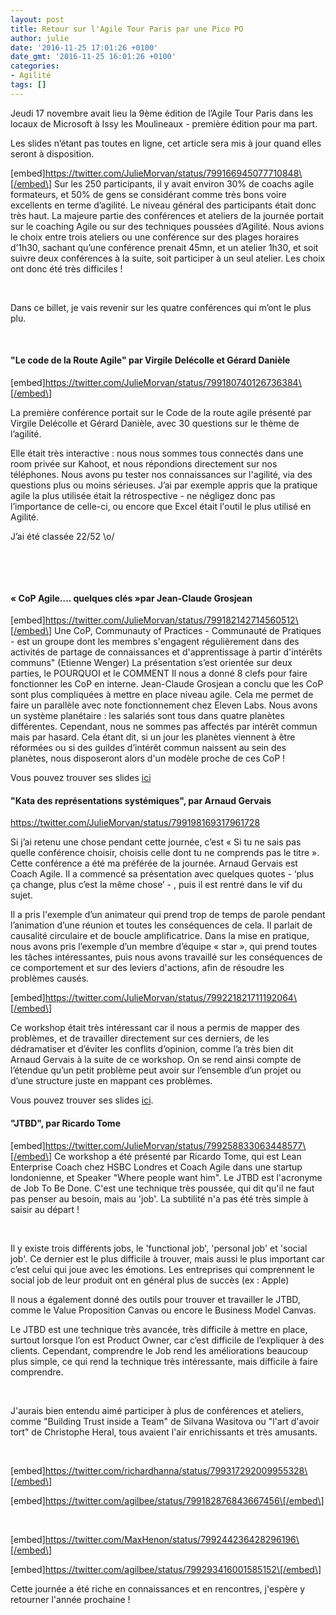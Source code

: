 ```yaml
---
layout: post
title: Retour sur l'Agile Tour Paris par une Pico PO
author: julie
date: '2016-11-25 17:01:26 +0100'
date_gmt: '2016-11-25 16:01:26 +0100'
categories:
- Agilité
tags: []
---
```


Jeudi 17 novembre avait lieu la 9ème édition de l’Agile Tour Paris dans les locaux de Microsoft à Issy les Moulineaux - première édition pour ma part.

Les slides n’étant pas toutes en ligne, cet article sera mis à jour quand elles seront à disposition.

\[embed\]https://twitter.com/JulieMorvan/status/799166945077710848\[/embed\]
Sur les 250 participants, il y avait environ 30% de coachs agile formateurs, et 50% de gens se considérant comme très bons voire excellents en terme d’agilité. Le niveau général des participants était donc très haut.
La majeure partie des conférences et ateliers de la journée portait sur le coaching Agile ou sur des techniques poussées d’Agilité.
Nous avions le choix entre trois ateliers ou une conférence sur des plages horaires d’1h30, sachant qu’une conférence prenait 45mn, et un atelier 1h30, et soit suivre deux conférences à la suite, soit participer à un seul atelier. Les choix ont donc été très difficiles !

 

Dans ce billet, je vais revenir sur les quatre conférences qui m’ont le plus plu.

 

#### "Le code de la Route Agile" par Virgile Delécolle et Gérard Danièle

\[embed\]https://twitter.com/JulieMorvan/status/799180740126736384\[/embed\]

La première conférence portait sur le Code de la route agile présenté par Virgile Delécolle et Gérard Danièle, avec 30 questions sur le thème de l’agilité.

Elle était très interactive : nous nous sommes tous connectés dans une room privée sur Kahoot, et nous répondions directement sur nos téléphones. Nous avons pu tester nos connaissances sur l'agilité, via des questions plus ou moins sérieuses.
J’ai par exemple appris que la pratique agile la plus utilisée était la rétrospective - ne négligez donc pas l’importance de celle-ci, ou encore que Excel était l'outil le plus utilisé en Agilité.

J’ai été classée 22/52 \\o/

 

 

#### « CoP Agile…. quelques clés »par Jean-Claude Grosjean

\[embed\]https://twitter.com/JulieMorvan/status/799182142714560512\[/embed\]
Une CoP, Communauty of Practices - Communauté de Pratiques - est un groupe dont les membres s'engagent régulièrement dans des activités de partage de connaissances et d'apprentissage à partir d'intérêts communs" (Etienne Wenger)
La présentation s’est orientée sur deux parties, le POURQUOI et le COMMENT
Il nous a donné 8 clefs pour faire fonctionner les CoP en interne.
Jean-Claude Grosjean a conclu que les CoP sont plus compliquées à mettre en place niveau agile.
Cela me permet de faire un parallèle avec note fonctionnement chez Eleven Labs. Nous avons un système planétaire : les salariés sont tous dans quatre planètes différentes. Cependant, nous ne sommes pas affectés par intérêt commun mais par hasard. Cela étant dit, si un jour les planètes viennent à être réformées ou si des guildes d’intérêt commun naissent au sein des planètes, nous disposeront alors d'un modèle proche de ces CoP !

Vous pouvez trouver ses slides [ici](http://www.slideshare.net/jcgrosjean/une-communaut-de-pratiques-agile-qui-marche?ref=http://www.qualitystreet.fr/2016/11/24/les-cles-dune-communaute-agile-qui-marche/)

#### 

#### 

#### "Kata des représentations systémiques", par Arnaud Gervais

https://twitter.com/JulieMorvan/status/799198169317961728

Si j’ai retenu une chose pendant cette journée, c’est « Si tu ne sais pas quelle conférence choisir, choisis celle dont tu ne comprends pas le titre ». Cette conférence a été ma préférée de la journée.
Arnaud Gervais est Coach Agile. Il a commencé sa présentation avec quelques quotes - ‘plus ça change, plus c’est la même chose’ - , puis il est rentré dans le vif du sujet.

Il a pris l'exemple d’un animateur qui prend trop de temps de parole pendant l’animation d’une réunion et toutes les conséquences de cela. Il parlait de causalité circulaire et de boucle amplificatrice.
Dans la mise en pratique, nous avons pris l’exemple d’un membre d’équipe « star », qui prend toutes les tâches intéressantes, puis nous avons travaillé sur les conséquences de ce comportement et sur des leviers d'actions, afin de résoudre les problèmes causés.

\[embed\]https://twitter.com/JulieMorvan/status/799221821711192064\[/embed\]

Ce workshop était très intéressant car il nous a permis de mapper des problèmes, et de travailler directement sur ces derniers, de les dédramatiser et d’éviter les conflits d’opinion, comme l’a très bien dit Arnaud Gervais à la suite de ce workshop. On se rend ainsi compte de l’étendue qu’un petit problème peut avoir sur l’ensemble d’un projet ou d’une structure juste en mappant ces problèmes.

Vous pouvez trouver ses slides [ici](http://www.slideshare.net/ArnaudGervais/prgrinations-dun-coach-agile-explorateur-en-systmique).

#### 

#### "JTBD", par Ricardo Tome

\[embed\]https://twitter.com/JulieMorvan/status/799258833063448577\[/embed\]
Ce workshop a été présenté par Ricardo Tome, qui est Lean Enterprise Coach chez HSBC Londres et Coach Agile dans une startup londonienne, et Speaker "Where people want him".
Le JTBD est l'acronyme de Job To Be Done. C'est une technique très poussée, qui dit qu'il ne faut pas penser au besoin, mais au 'job'. La subtilité n'a pas été très simple à saisir au départ !

 

Il y existe trois différents jobs, le 'functional job', 'personal job' et 'social job'. Ce dernier est le plus difficile à trouver, mais aussi le plus important car c’est celui qui joue avec les émotions. Les entreprises qui comprennent le social job de leur produit ont en général plus de succès (ex : Apple)

Il nous a également donné des outils pour trouver et travailler le JTBD, comme le Value Proposition Canvas ou encore le Business Model Canvas.

Le JTBD est une technique très avancée, très difficile à mettre en place, surtout lorsque l’on est Product Owner, car c’est difficile de l’expliquer à des clients. Cependant, comprendre le Job rend les améliorations beaucoup plus simple, ce qui rend la technique très intéressante, mais difficile à faire comprendre.

 

J'aurais bien entendu aimé participer à plus de conférences et ateliers, comme "Building Trust inside a Team" de Silvana Wasitova ou "l'art d'avoir tort" de Christophe Heral, tous avaient l'air enrichissants et très amusants.

 

\[embed\]https://twitter.com/richardhanna/status/799317292009955328\[/embed\]

\[embed\]https://twitter.com/agilbee/status/799182876843667456\[/embed\]

 

\[embed\]https://twitter.com/MaxHenon/status/799244236428296196\[/embed\]

\[embed\]https://twitter.com/agilbee/status/799293416001585152\[/embed\]

Cette journée a été riche en connaissances et en rencontres, j'espère y retourner l'année prochaine !
